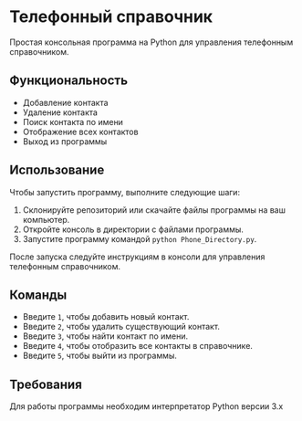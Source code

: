# Телефонный справочник

Простая консольная программа на Python для управления телефонным справочником.

## Функциональность

- Добавление контакта
- Удаление контакта
- Поиск контакта по имени
- Отображение всех контактов
- Выход из программы

## Использование

Чтобы запустить программу, выполните следующие шаги:

1. Склонируйте репозиторий или скачайте файлы программы на ваш компьютер.
2. Откройте консоль в директории с файлами программы.
3. Запустите программу командой `python Phone_Directory.py`.

После запуска следуйте инструкциям в консоли для управления телефонным справочником.

## Команды

- Введите `1`, чтобы добавить новый контакт.
- Введите `2`, чтобы удалить существующий контакт.
- Введите `3`, чтобы найти контакт по имени.
- Введите `4`, чтобы отобразить все контакты в справочнике.
- Введите `5`, чтобы выйти из программы.


## Требования

Для работы программы необходим интерпретатор Python версии 3.x

